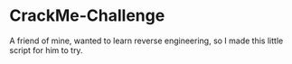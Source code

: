 # CrackMe-Challenge
A friend of mine, wanted to learn reverse engineering, so I made this little script for him to try.

